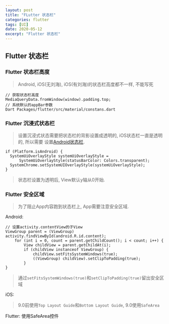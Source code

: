 ```yaml
---
layout: post
title: "FLutter 状态栏"
categories: flutter
tags: [UI]
date: 2020-05-12
excerpt: "Flutter 状态栏"
---
```


## Flutter 状态栏

### Flutter 状态栏高度

> Android, iOS(无刘海), iOS(有刘海)的状态栏高度都不一样, 不能写死

    // 获取状态栏高度
    MediaQueryData.fromWindow(window).padding.top;
    // 系统默认的appBar参数
    Dart Packages/flutter/src/material/constans.dart

### Flutter 沉浸式状态栏

> 设置沉浸式状态需要把状态栏的背影设置成透明的, iOS状态栏一直是透明的, 所以需要
> 设置[Android状态栏](https://www.jianshu.com/p/fc5854895a10).

    if (Platform.isAndroid) {
      SystemUiOverlayStyle systemUiOverlayStyle =
          SystemUiOverlayStyle(statusBarColor: Colors.transparent);
      SystemChrome.setSystemUIOverlayStyle(systemUiOverlayStyle);
    }

> 状态栏设置为透明后, View默认y轴从0开始. 

### Flutter 安全区域

> 为了阻止App内容跑到状态栏上, App需要注意安全区域.

Android:

    // 设置activity.contentView的子View
    ViewGroup parent = (ViewGroup) activity.findViewById(android.R.id.content);
        for (int i = 0, count = parent.getChildCount(); i < count; i++) {
            View childView = parent.getChildAt(i);
            if (childView instanceof ViewGroup) {
                childView.setFitsSystemWindows(true);
                ((ViewGroup) childView).setClipToPadding(true);
            }
    }

> 通过`setFitsSystemWindows(true)`和`setClipToPadding(true)`留出安全区域

iOS:
> 9.0前使用`Top Layout Guide`和`Bottom Layout Guide`, 9.0使用`SafeArea`

Flutter: 使用SafeArea控件

